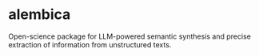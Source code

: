 # alembica
Open-science package for LLM-powered semantic synthesis and precise extraction of information from unstructured texts.
